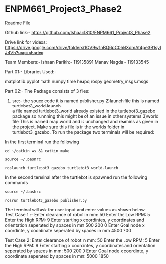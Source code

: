 # ENPM661_Project3_Phase2

Readme File

Github link:- https://github.com/Ishaan1810/ENPM661_Project3_Phase2

Drive link for videos: https://drive.google.com/drive/folders/1OV9w1nBQ6pC0hNXdmAt4pe3B1syIJ4Vh?usp=sharing

Team Members:-
Ishaan Parikh:- 119135891
Manav Nagda:- 119133545

Part 01:-
Libraries Used:-

matplotlib.pyplot
math
numpy
time
heapq
rospy
geometry_msgs.msgs


Part 02:-
The Package consists of 3 files:
1) src:- the souce code
	it is named publisher.py
2)launch file
	this is named turtlebot3_world.launch  
	a file named turtlebot3_world already existed in the turtlebot3_gazebo package so runnning this 	might be of an issue in other systems
3)world file
	This is named map.world and is unchanged and reamins as given in the project.
	Make sure this file is in the worlds folder in turtlebot3_gazebo.
To run the package two terminals will be required:

  In the first terminal run the following 
  
    cd ~/catkin_ws && catkin_make
    
    source ~/.bashrc
    
    roslaunch turtlebot3_gazebo turtlebot3_world.launch
    
  In the second terminal after the turtlebot is spawned  run the following commands
    
    source ~/.bashrc
    
    rosrun turtlebot3_gazebo publisher.py
    
The terminal will ask for user input and enter values as shown below  
Test Case 1 :-
Enter clearance of robot in mm: 50
Enter the Low RPM: 5
Enter the High RPM: 9
Enter starting x coordintes, y coordinates and orientation seperated by spaces in mm 500 200 0
Enter Goal node x coordinte, y coordinate seperated by spaces in mm 4500 200


Test Case 2:
Enter clearance of robot in mm: 50
Enter the Low RPM: 5
Enter the High RPM: 9
Enter starting x coordintes, y coordinates and orientation seperated by spaces in mm: 500 200 0
Enter Goal node x coordinte, y coordinate seperated by spaces in mm: 5000 1850

      

    
